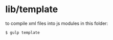 # lib/template

to compile xml files into js modules in this folder:

```shell
$ gulp template
```

